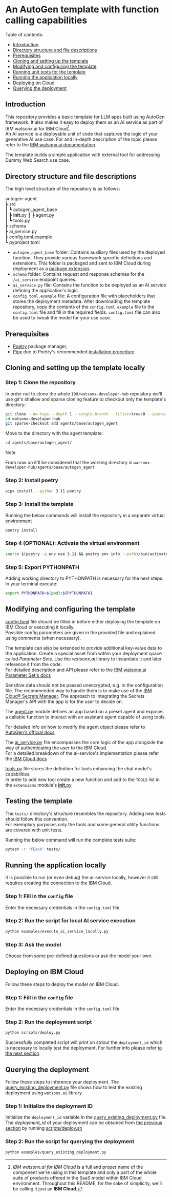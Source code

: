 # An AutoGen template with function calling capabilities

Table of contents:  
* [Introduction](#introduction)  
* [Directory structure and file descriptions](#directory-structure-and-file-descriptions)  
* [Prerequisites](#prerequisites)  
* [Cloning and setting up the template](#cloning-and-setting-up-the-template)  
* [Modifying and configuring the template](#modifying-and-configuring-the-template)  
* [Running unit tests for the template](#running-unit-tests-for-the-template)  
* [Running the application locally](#running-the-application-locally)  
* [Deploying on Cloud](#deploying-on-ibm-cloud)  
* [Querying the deployment](#querying-the-deployment)  


## Introduction  

This repository provides a basic template for LLM apps built using AutoGen framework. It also makes it easy to deploy them as an AI service as part of IBM watsonx.ai for IBM Cloud[^1].  
An AI service is a deployable unit of code that captures the logic of your generative AI use case. For and in-depth description of the topic please refer to the [IBM watsonx.ai documentation](https://dataplatform.cloud.ibm.com/docs/content/wsj/analyze-data/ai-services-templates.html?context=wx&audience=wdp).  

[^1]: _IBM watsonx.ai for IBM Cloud_ is a full and proper name of the component we're using in this template and only a part of the whole suite of products offered in the SaaS model within IBM Cloud environment. Throughout this README, for the sake of simplicity, we'll be calling it just an **IBM Cloud**.  

The template builds a simple application with external tool for addressing Dummy Web Search use case.   

## Directory structure and file descriptions  

The high level structure of the repository is as follows:  

autogen-agent  
 ┣ src  
 ┃ ┗ autogen_agent_base  
 ┃   ┣ __init__.py 
 ┃   ┣ agent.py  
 ┃   ┗ tools.py  
 ┣ schema  
 ┣ ai_service.py  
 ┣ config.toml.example  
 ┗ pyproject.toml  

- `autogen_agent_base` folder: Contains auxiliary files used by the deployed function. They provide various framework specific definitions and extensions. This folder is packaged and sent to IBM Cloud during deployment as a [package extension](https://dataplatform.cloud.ibm.com/docs/content/wsj/analyze-data/ml-create-custom-software-spec.html?context=wx&audience=wdp#custom-wml).  
- `schema` folder: Contains request and response schemas for the `/ai_service` endpoint queries.  
- `ai_service.py` file: Contains the function to be deployed as an AI service defining the application's logic  
- `config.toml.example` file: A configuration file with placeholders that stores the deployment metadata. After downloading the template repository, copy the contents of the `config.toml.example` file to the `config.toml` file and fill in the required fields. `config.toml` file can also be used to tweak the model for your use case.

## Prerequisites  

- [Poetry](https://python-poetry.org/) package manager,  
- [Pipx](https://github.com/pypa/pipx) due to Poetry's recommended [installation procedure](https://python-poetry.org/docs/#installation)  

## Cloning and setting up the template locally  


### Step 1: Clone the repository  

In order not to clone the whole `IBM/watsonx-developer-hub` repository we'll use git's shallow and sparse cloning feature to checkout only the template's directory:  

```sh
git clone --no-tags --depth 1 --single-branch --filter=tree:0 --sparse https://github.com/IBM/watsonx-developer-hub.git
cd watsonx-developer-hub
git sparse-checkout add agents/base/autogen_agent
```  

Move to the directory with the agent template:

```sh
cd agents/base/autogen_agent/
```

> [!NOTE]
> From now on it'll be considered that the working directory is `watsonx-developer-hub/agents/base/autogen_agent`  


### Step 2: Install poetry  

```sh
pipx install --python 3.11 poetry
```

### Step 3: Install the template    

Running the below commands will install the repository in a separate virtual environment  

```sh
poetry install
```

### Step 4 (OPTIONAL): Activate the virtual environment  

```sh
source $(poetry -q env use 3.11 && poetry env info --path)/bin/activate
```

### Step 5: Export PYTHONPATH  

Adding working directory to PYTHONPATH is necessary for the next steps. In your terminal execute:  
```sh
export PYTHONPATH=$(pwd):${PYTHONPATH}
```

## Modifying and configuring the template  

[config.toml](config.toml) file should be filled in before either deploying the template on IBM Cloud or executing it locally.  
Possible config parameters are given in the provided file and explained using comments (when necessary).  


The template can also be extended to provide additional key-value data to the application. Create a special asset from within your deployment space called _Parameter Sets_. Use the _watsonx.ai_ library to instantiate it and later reference it from the code.  
For detailed description and API please refer to the [IBM watsonx.ai Parameter Set's docs](https://ibm.github.io/watsonx-ai-python-sdk/core_api.html#parameter-sets)  


Sensitive data should not be passed unencrypted, e.g. in the configuration file. The recommended way to handle them is to make use of the [IBM Cloud® Secrets Manager](https://cloud.ibm.com/apidocs/secrets-manager/secrets-manager-v2). The approach to integrating the Secrets Manager's API with the app is for the user to decide on.  


The [agent.py](src/autogen_agent_base/agent.py) module defines an app based on a preset agent and exposes a callable function to interact with an assistant agent capable of using tools.

For detailed info on how to modify the agent object please refer to [AutoGen's official docs](https://microsoft.github.io/autogen/stable//index.html)


The [ai_service.py](ai_service.py) file encompasses the core logic of the app alongside the way of authenticating the user to the IBM Cloud.  
For a detailed breakdown of the ai-service's implementation please refer the [IBM Cloud docs](https://dataplatform.cloud.ibm.com/docs/content/wsj/analyze-data/ai-services-create.html?context=wx)  


[tools.py](src/autogen_agent_base/tools.py) file stores the definition for tools enhancing the chat model's capabilities.  
In order to add new tool create a new function and add to the `TOOLS` list in the `extensions` module's [__init__.py](src/autogen_agent_base/__init__.py)


## Testing the template  

The `tests/` directory's structure resembles the repository. Adding new tests should follow this convention.  
For exemplary purposes only the tools and some general utility functions are covered with unit tests.  

Running the below command will run the complete tests suite:
```sh
pytest -r 'fEsxX' tests/
```  

## Running the application locally  

It is possible to run (or even debug) the ai-service locally, however it still requires creating the connection to the IBM Cloud.  

### Step 1: Fill in the `config` file  

Enter the necessary credentials in the `config.toml` file.  

### Step 2: Run the script for local AI service execution  

```sh
python examples/execute_ai_service_locally.py
```  

### Step 3: Ask the model  

Choose from some pre-defined questions or ask the model your own.


## Deploying on IBM Cloud  

Follow these steps to deploy the model on IBM Cloud.  

### Step 1: Fill in the `config` file  

Enter the necessary credentials in the `config.toml` file.  

### Step 2: Run the deployment script  

```sh
python scripts/deploy.py
```  

Successfully completed script will print on stdout the `deployment_id` which is necessary to locally test the deployment. For further info please refer [to the next section](#querying-the-deployment)  

## Querying the deployment  

Follow these steps to inference your deployment. The [query_existing_deployment.py](examples/query_existing_deployment.py) file shows how to test the existing deployment using `watsonx.ai` library.  

### Step 1: Initialize the deployment ID  

Initialize the `deployment_id` variable in the [query_existing_deployment.py](examples/query_existing_deployment.py) file.  
The _deployment_id_ of your deployment can be obtained from [the previous section](#deploying-on-ibm-cloud) by running [scripts/deploy.sh](scripts/deploy.py)  

### Step 2: Run the script for querying the deployment  

```sh
python examples/query_existing_deployment.py
```   

